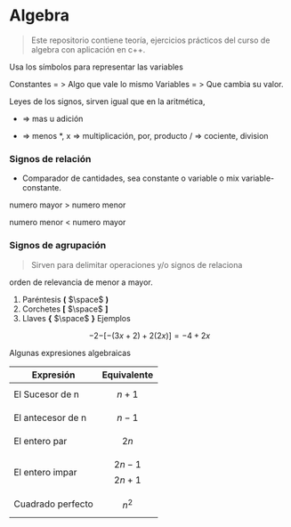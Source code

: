 # Algebra

> Este repositorio contiene teoría, ejercicios prácticos del curso de algebra con aplicación en c++.


Usa los símbolos para representar las variables


Constantes = > Algo que vale lo mismo 
Variables = > Que cambia su valor.


Leyes de los signos, sirven igual que en la aritmética,

+ => mas u adición
- => menos
*, x => multiplicación, por, producto
/ => cociente, division


### Signos de relación

- Comparador de cantidades, sea constante o variable o mix variable-constante.

numero mayor > numero menor

numero menor < numero mayor



### Signos de agrupación

> Sirven para delimitar operaciones y/o signos de relaciona

orden de relevancia de menor a mayor.

1. Paréntesis **(** $\space$ **)**
2. Corchetes **[** $\space$ **]**
3. Llaves **{** $\space$ **}**
Ejemplos

$$-2 {-[-(3x+2)+2(2x)]} = -4+2x$$

Algunas expresiones algebraicas

| Expresión                        |     Equivalente    |
|----------------------------------|--------------------|
| El Sucesor de n                  |  $$n+1$$           |
| El antecesor de n                |  $$n-1$$           |
| El entero par                    |  $$ 2n$$           |
| El entero impar                  | $$2n-1$$ $$2n+1$$  |
| Cuadrado perfecto                |    $${n}^{2}$$     |